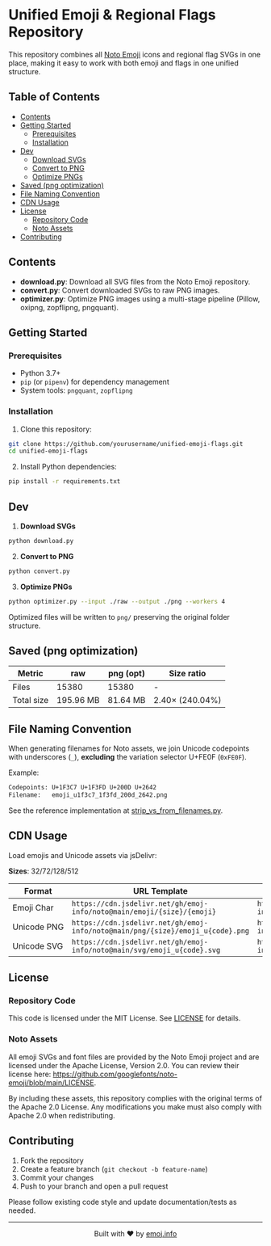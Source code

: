 # Unified Emoji & Regional Flags Repository

This repository combines all [Noto Emoji](https://github.com/googlefonts/noto-emoji) icons and regional flag SVGs in one place, making it easy to work with both emoji and flags in one unified structure.

## Table of Contents

- [Contents](#contents)
- [Getting Started](#getting-started)
  - [Prerequisites](#prerequisites)
  - [Installation](#installation)
- [Dev](#dev)
  - [Download SVGs](#download-svgs)
  - [Convert to PNG](#convert-to-png)
  - [Optimize PNGs](#optimize-pngs)
- [Saved (png optimization)](#saved-png-optimization)
- [File Naming Convention](#file-naming-convention)
- [CDN Usage](#cdn-usage)
- [License](#license)
  - [Repository Code](#repository-code)
  - [Noto Assets](#noto-assets)
- [Contributing](#contributing)

## Contents

- **download.py**: Download all SVG files from the Noto Emoji repository.
- **convert.py**: Convert downloaded SVGs to raw PNG images.
- **optimizer.py**: Optimize PNG images using a multi-stage pipeline (Pillow, oxipng, zopflipng, pngquant).

## Getting Started

### Prerequisites

- Python 3.7+
- `pip` (or `pipenv`) for dependency management
- System tools: `pngquant`, `zopflipng`

### Installation

1. Clone this repository:

```bash
git clone https://github.com/yourusername/unified-emoji-flags.git
cd unified-emoji-flags
```

2. Install Python dependencies:

```bash
pip install -r requirements.txt
```

## Dev

1. **Download SVGs**

```bash
python download.py
```

2. **Convert to PNG**

```bash
python convert.py
```

3. **Optimize PNGs**

```bash
python optimizer.py --input ./raw --output ./png --workers 4
```

Optimized files will be written to `png/` preserving the original folder structure.

## Saved (png optimization)

<!-- DIR-STATS-START -->
| Metric       | raw          | png (opt)       | Size ratio               |
|--------------|--------------|-----------------|-------------------------|
| Files        | 15380        | 15380           | -                         |
| Total size   | 195.96 MB    | 81.64 MB        | 2.40× (240.04%)           |
<!-- DIR-STATS-END -->

## File Naming Convention

When generating filenames for Noto assets, we join Unicode codepoints with underscores (`_`), **excluding** the variation selector U+FE0F (`0xFE0F`).

Example:

```sh
Codepoints: U+1F3C7 U+1F3FD U+200D U+2642
Filename:   emoji_u1f3c7_1f3fd_200d_2642.png
```

See the reference implementation at [strip_vs_from_filenames.py](https://github.com/googlefonts/noto-emoji/blob/main/strip_vs_from_filenames.py).

## CDN Usage

Load emojis and Unicode assets via jsDelivr:

__Sizes__: 32/72/128/512

| Format      | URL Template                                                             | Example                                                              |
|-------------|---------------------------------------------------------------------------|----------------------------------------------------------------------|
| Emoji Char  | `https://cdn.jsdelivr.net/gh/emoj-info/noto@main/emoji/{size}/{emoji}`     | `https://cdn.jsdelivr.net/gh/emoj-info/noto@main/emoji/128/%F0%9F%98%8D`  |
| Unicode PNG | `https://cdn.jsdelivr.net/gh/emoj-info/noto@main/png/{size}/emoji_u{code}.png` | `https://cdn.jsdelivr.net/gh/emoj-info/noto@main/png/128/emoji_u1f60d.png` |
| Unicode SVG | `https://cdn.jsdelivr.net/gh/emoj-info/noto@main/svg/emoji_u{code}.svg` | `https://cdn.jsdelivr.net/gh/emoj-info/noto@main/svg/emoji_u1f60d.svg` |


## License

### Repository Code

This code is licensed under the MIT License. See [LICENSE](LICENSE.md) for details.

### Noto Assets

All emoji SVGs and font files are provided by the Noto Emoji project and are licensed under the Apache License, Version 2.0. You can review their license here: <https://github.com/googlefonts/noto-emoji/blob/main/LICENSE>.

By including these assets, this repository complies with the original terms of the Apache 2.0 License. Any modifications you make must also comply with Apache 2.0 when redistributing.

## Contributing

1. Fork the repository
2. Create a feature branch (`git checkout -b feature-name`)
3. Commit your changes
4. Push to your branch and open a pull request

Please follow existing code style and update documentation/tests as needed.

---

<p align="center">Built with ❤️ by <a href="https://emoj.info/">emoj.info</a></p>
